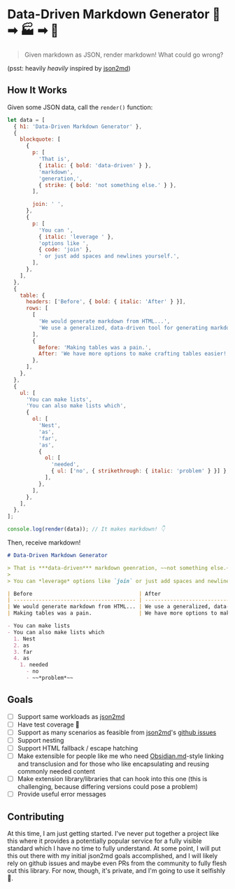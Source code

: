 # Data-Driven Markdown Generator 💽 ➡ 🏭 ➡ 📄

> Given markdown as JSON, render markdown! What could go wrong?

(psst: heavily *heavily* inspired by [json2md](https://github.com/IonicaBizau/json2md))

## How It Works

Given some JSON data, call the `render()` function:
```js
let data = [
  { h1: 'Data-Driven Markdown Generator' },
  {
    blockquote: [
      {
        p: [
          'That is',
          { italic: { bold: 'data-driven' } },
          'markdown',
          'generation,',
          { strike: { bold: 'not something else.' } },
        ],

        join: ' ',
      },
      {
        p: [
          'You can ',
          { italic: 'leverage ' },
          'options like ',
          { code: 'join' },
          ' or just add spaces and newlines yourself.',
        ],
      },
    ],
  },
  {
    table: {
      headers: ['Before', { bold: { italic: 'After' } }],
      rows: [
        [
          'We would generate markdown from HTML...',
          'We use a generalized, data-driven tool for generating markdown from anywhere.',
        ],
        {
          Before: 'Making tables was a pain.',
          After: 'We have more options to make crafting tables easier!',
        },
      ],
    },
  },
  {
    ul: [
      'You can make lists',
      'You can also make lists which',
      {
        ol: [
          'Nest',
          'as',
          'far',
          'as',
          {
            ol: [
              'needed',
              { ul: ['no', { strikethrough: { italic: 'problem' } }] },
            ],
          },
        ],
      },
    ],
  },
];

console.log(render(data)); // It makes markdown! 👇
```

Then, receive markdown!

```md
# Data-Driven Markdown Generator

> That is ***data-driven*** markdown geenration, ~~not something else.~~
> 
> You can *leverage* options like `join` or just add spaces and newlines yourself.

| Before                                  | After                                                                         |
| --------------------------------------- | ----------------------------------------------------------------------------- |
| We would generate markdown from HTML... | We use a generalized, data-driven tool for generating markdown from anywhere. |
| Making tables was a pain.               | We have more options to make crafting tables easier!                          |

- You can make lists
- You can also make lists which
  1. Nest
  2. as
  3. far
  4. as
    1. needed
      - no
      - ~~*problem*~~
```

## Goals

- [ ] Support same workloads as [json2md](https://github.com/IonicaBizau/json2md)
- [ ] Have test coverage 😬
- [ ] Support as many scenarios as feasible from [json2md](https://github.com/IonicaBizau/json2md)'s [github issues](https://github.com/IonicaBizau/json2md/issues)
- [ ] Support nesting
- [ ] Support HTML fallback / escape hatching
- [ ] Make extensible for people like me who need [Obsidian.md](https://obsidian.md/)-style linking and transclusion and for those who like encapsulating and reusing commonly needed content
- [ ] Make extension library/libraries that can hook into this one (this is challenging, because differing versions could pose a problem)
- [ ] Provide useful error messages

## Contributing
At this time, I am just getting started. I've never put together a project like this where it provides a potentially popular service for a fully visible standard which I have no time to fully understand. At some point, I will put this out there with my initial json2md goals accomplished, and I will likely rely on github issues and maybe even PRs from the community to fully flesh out this library. For now, though, it's private, and I'm going to use it selfishly 🙏.

